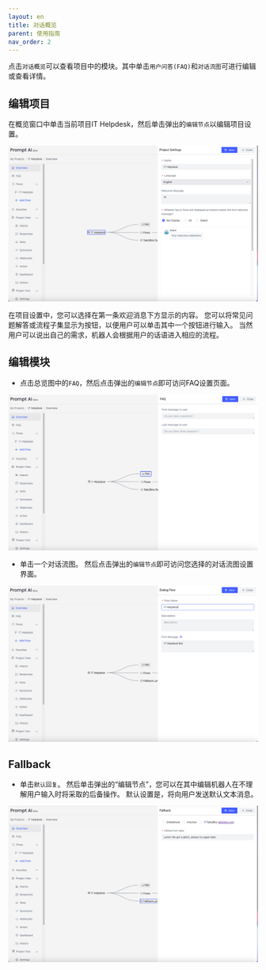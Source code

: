 ```yaml
---
layout: en
title: 对话概览
parent: 使用指南
nav_order: 2
---
```

点击`对话概览`可以查看项目中的模块。其中单击`用户问答(FAQ)`和`对话流图`可进行编辑或查看详情。
## 编辑项目

在概览窗口中单击当前项目IT Helpdesk，然后单击弹出的`编辑节点`以编辑项目设置。

![project_overview_edit_project.jpg](/assets/images/tutorial/project_overview_edit_project.jpg)

在项目设置中，您可以选择在第一条欢迎消息下方显示的内容。 您可以将常见问题解答或流程子集显示为按钮，以便用户可以单击其中一个按钮进行输入。 当然用户可以说出自己的需求，机器人会根据用户的话语进入相应的流程。

## 编辑模块

- 点击总览图中的`FAQ`，然后点击弹出的`编辑节点`即可访问FAQ设置页面。

![project_overview_edit_faq.jpg](/assets/images/tutorial/project_overview_edit_faq.jpg)

- 单击一个对话流图。 然后点击弹出的`编辑节点`即可访问您选择的对话流图设置界面。

![project_overview_edit_flow.jpg](/assets/images/tutorial/project_overview_edit_flow.jpg)


## Fallback
- 单击`默认回复`。 然后单击弹出的“编辑节点”，您可以在其中编辑机器人在不理解用户输入时将采取的后备操作。 默认设置是，将向用户发送默认文本消息。 

![project_overview_edit_fallback.jpg](/assets/images/tutorial/project_overview_edit_fallback.jpg)
